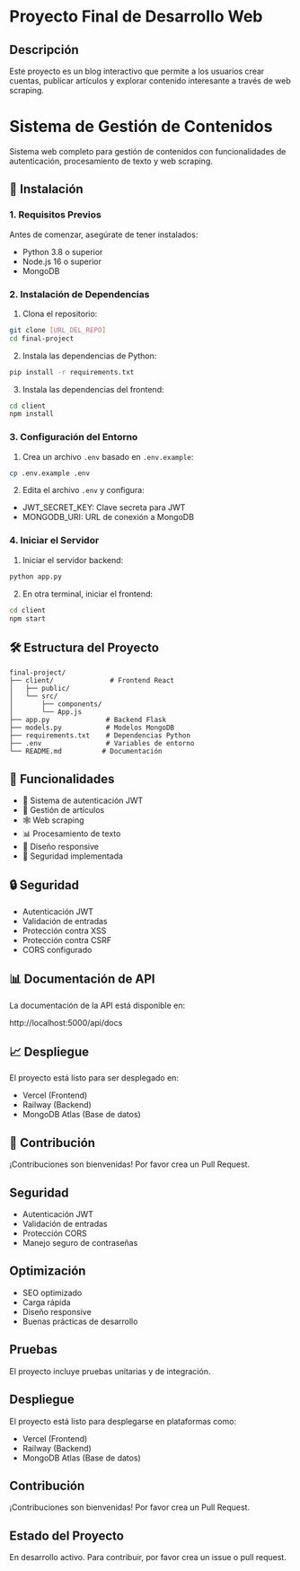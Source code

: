# Proyecto Final de Desarrollo Web

## Descripción
Este proyecto es un blog interactivo que permite a los usuarios crear cuentas, publicar artículos y explorar contenido interesante a través de web scraping.

# Sistema de Gestión de Contenidos

Sistema web completo para gestión de contenidos con funcionalidades de autenticación, procesamiento de texto y web scraping.

## 🚀 Instalación

### 1. Requisitos Previos

Antes de comenzar, asegúrate de tener instalados:

- Python 3.8 o superior
- Node.js 16 o superior
- MongoDB

### 2. Instalación de Dependencias

1. Clona el repositorio:
```bash
git clone [URL_DEL_REPO]
cd final-project
```

2. Instala las dependencias de Python:
```bash
pip install -r requirements.txt
```

3. Instala las dependencias del frontend:
```bash
cd client
npm install
```

### 3. Configuración del Entorno

1. Crea un archivo `.env` basado en `.env.example`:
```bash
cp .env.example .env
```

2. Edita el archivo `.env` y configura:
- JWT_SECRET_KEY: Clave secreta para JWT
- MONGODB_URI: URL de conexión a MongoDB

### 4. Iniciar el Servidor

1. Iniciar el servidor backend:
```bash
python app.py
```

2. En otra terminal, iniciar el frontend:
```bash
cd client
npm start
```

## 🛠️ Estructura del Proyecto

```
final-project/
├── client/              # Frontend React
│   ├── public/
│   └── src/
│       ├── components/
│       └── App.js
├── app.py              # Backend Flask
├── models.py           # Modelos MongoDB
├── requirements.txt    # Dependencias Python
├── .env                # Variables de entorno
└── README.md          # Documentación
```

## 📱 Funcionalidades

- 🚀 Sistema de autenticación JWT
- 📝 Gestión de artículos
- 🕸️ Web scraping
- 📊 Procesamiento de texto
- 📱 Diseño responsive
- 🔐 Seguridad implementada

## 🔒 Seguridad

- Autenticación JWT
- Validación de entradas
- Protección contra XSS
- Protección contra CSRF
- CORS configurado

## 📊 Documentación de API

La documentación de la API está disponible en:

http://localhost:5000/api/docs

## 📈 Despliegue

El proyecto está listo para ser desplegado en:
- Vercel (Frontend)
- Railway (Backend)
- MongoDB Atlas (Base de datos)

## 🤝 Contribución

¡Contribuciones son bienvenidas! Por favor crea un Pull Request.

## Seguridad

- Autenticación JWT
- Validación de entradas
- Protección CORS
- Manejo seguro de contraseñas

## Optimización

- SEO optimizado
- Carga rápida
- Diseño responsive
- Buenas prácticas de desarrollo

## Pruebas

El proyecto incluye pruebas unitarias y de integración.

## Despliegue

El proyecto está listo para desplegarse en plataformas como:
- Vercel (Frontend)
- Railway (Backend)
- MongoDB Atlas (Base de datos)

## Contribución

¡Contribuciones son bienvenidas! Por favor crea un Pull Request.

## Estado del Proyecto

En desarrollo activo. Para contribuir, por favor crea un issue o pull request.
